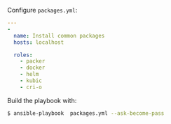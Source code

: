 Configure ```packages.yml```:
``` yml
---
-
  name: Install common packages
  hosts: localhost

  roles:
    - packer
    - docker
    - helm
    - kubic
    - cri-o
```
Build the playbook with:
``` bash
$ ansible-playbook  packages.yml --ask-become-pass
```
